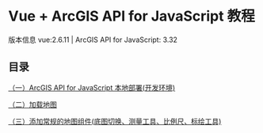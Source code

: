 # Vue + ArcGIS API for JavaScript 教程

版本信息 vue:2.6.11 | ArcGIS API for JavaScript: 3.32

## 目录

[（一）ArcGIS API for JavaScript 本地部署(开发环境)](https://luckrain7.github.io/arcgis-api-for-javascript-vue/Demo-1/)

[（二）加载地图](https://luckrain7.github.io/arcgis-api-for-javascript-vue/Demo-2/)

[（三）添加常规的地图组件(底图切换、测量工具、比例尺、标绘工具)](https://luckrain7.github.io/arcgis-api-for-javascript-vue/Demo-3/)
